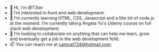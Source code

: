 - 👋 Hi, I’m @T3ter
- 👀 I’m interested in front end web development.
- 🌱 I’m currently learning HTML, CSS, Javascript and a litte bit of node.js at the moment. I'm currently taking Angela Yu's Udemy course on full stack web development. 
- 💞️ I’m looking to collaborate on anything that can help me learn, grow and eventually get a job in the web development feild. 
- 📫 You can reach me at camcat724@hotmail.com.

<!---
T3ter/T3ter is a ✨ special ✨ repository because its `README.md` (this file) appears on your GitHub profile.
You can click the Preview link to take a look at your changes.
--->
